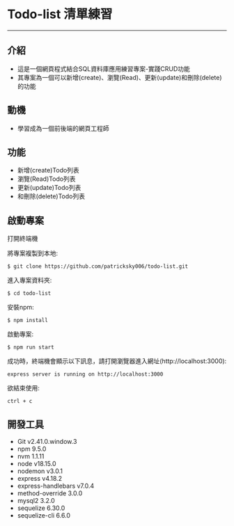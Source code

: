 # Todo-list 清單練習 

---

## 介紹

- 這是一個網頁程式結合SQL資料庫應用練習專案-實踐CRUD功能
- 其專案為一個可以新增(create)、瀏覽(Read)、更新(update)和刪除(delete)的功能

## 動機
- 學習成為一個前後端的網頁工程師

  
## 功能

* 新增(create)Todo列表
* 瀏覽(Read)Todo列表
* 更新(update)Todo列表
* 和刪除(delete)Todo列表


## 啟動專案 
打開終端機

將專案複製到本地:
```
$ git clone https://github.com/patricksky006/todo-list.git
```
進入專案資料夾:
```
$ cd todo-list
```
安裝npm:
```
$ npm install
```
啟動專案:
```
$ npm run start
```
成功時，終端機會顯示以下訊息，請打開瀏覽器進入網址(http://localhost:3000):
```
express server is running on http://localhost:3000
```
欲結束使用:
```
ctrl + c
```
## 開發工具
* Git v2.41.0.window.3
* npm 9.5.0
* nvm 1.1.11
* node v18.15.0
* nodemon v3.0.1
* express v4.18.2
* express-handlebars v7.0.4
* method-override 3.0.0
* mysql2 3.2.0
* sequelize 6.30.0
* sequelize-cli 6.6.0
